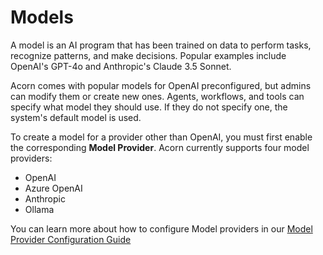 # Models

A model is an AI program that has been trained on data to perform tasks, recognize patterns, and make decisions. Popular examples include OpenAI's GPT-4o and Anthropic's Claude 3.5 Sonnet.

Acorn comes with popular models for OpenAI preconfigured, but admins can modify them or create new ones. Agents, workflows, and tools can specify what model they should use. If they do not specify one, the system's default model is used.

To create a model for a provider other than OpenAI, you must first enable the corresponding **Model Provider**. Acorn currently supports four model providers:
- OpenAI
- Azure OpenAI
- Anthropic
- Ollama

You can learn more about how to configure Model providers in our [Model Provider Configuration Guide](/configuration/model-providers)